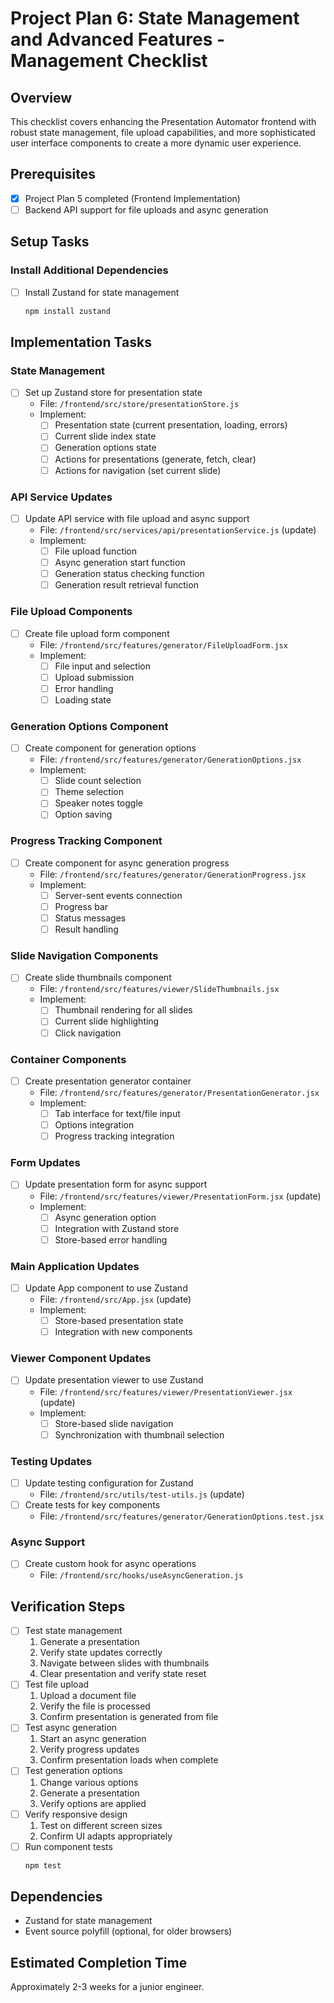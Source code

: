 # Project Plan 6: State Management and Advanced Features - Management Checklist

## Overview
This checklist covers enhancing the Presentation Automator frontend with robust state management, file upload capabilities, and more sophisticated user interface components to create a more dynamic user experience.

## Prerequisites
- [x] Project Plan 5 completed (Frontend Implementation)
- [ ] Backend API support for file uploads and async generation

## Setup Tasks

### Install Additional Dependencies
- [ ] Install Zustand for state management
  ```bash
  npm install zustand
  ```

## Implementation Tasks

### State Management
- [ ] Set up Zustand store for presentation state
  - File: `/frontend/src/store/presentationStore.js`
  - Implement:
    - [ ] Presentation state (current presentation, loading, errors)
    - [ ] Current slide index state
    - [ ] Generation options state
    - [ ] Actions for presentations (generate, fetch, clear)
    - [ ] Actions for navigation (set current slide)

### API Service Updates
- [ ] Update API service with file upload and async support
  - File: `/frontend/src/services/api/presentationService.js` (update)
  - Implement:
    - [ ] File upload function
    - [ ] Async generation start function
    - [ ] Generation status checking function
    - [ ] Generation result retrieval function

### File Upload Components
- [ ] Create file upload form component
  - File: `/frontend/src/features/generator/FileUploadForm.jsx`
  - Implement:
    - [ ] File input and selection
    - [ ] Upload submission
    - [ ] Error handling
    - [ ] Loading state

### Generation Options Component
- [ ] Create component for generation options
  - File: `/frontend/src/features/generator/GenerationOptions.jsx`
  - Implement:
    - [ ] Slide count selection
    - [ ] Theme selection
    - [ ] Speaker notes toggle
    - [ ] Option saving

### Progress Tracking Component
- [ ] Create component for async generation progress
  - File: `/frontend/src/features/generator/GenerationProgress.jsx`
  - Implement:
    - [ ] Server-sent events connection
    - [ ] Progress bar
    - [ ] Status messages
    - [ ] Result handling

### Slide Navigation Components
- [ ] Create slide thumbnails component
  - File: `/frontend/src/features/viewer/SlideThumbnails.jsx`
  - Implement:
    - [ ] Thumbnail rendering for all slides
    - [ ] Current slide highlighting
    - [ ] Click navigation

### Container Components
- [ ] Create presentation generator container
  - File: `/frontend/src/features/generator/PresentationGenerator.jsx`
  - Implement:
    - [ ] Tab interface for text/file input
    - [ ] Options integration
    - [ ] Progress tracking integration

### Form Updates
- [ ] Update presentation form for async support
  - File: `/frontend/src/features/viewer/PresentationForm.jsx` (update)
  - Implement:
    - [ ] Async generation option
    - [ ] Integration with Zustand store
    - [ ] Store-based error handling

### Main Application Updates
- [ ] Update App component to use Zustand
  - File: `/frontend/src/App.jsx` (update)
  - Implement:
    - [ ] Store-based presentation state
    - [ ] Integration with new components

### Viewer Component Updates
- [ ] Update presentation viewer to use Zustand
  - File: `/frontend/src/features/viewer/PresentationViewer.jsx` (update)
  - Implement:
    - [ ] Store-based slide navigation
    - [ ] Synchronization with thumbnail selection

### Testing Updates
- [ ] Update testing configuration for Zustand
  - File: `/frontend/src/utils/test-utils.js` (update)
- [ ] Create tests for key components
  - File: `/frontend/src/features/generator/GenerationOptions.test.jsx`

### Async Support
- [ ] Create custom hook for async operations
  - File: `/frontend/src/hooks/useAsyncGeneration.js`

## Verification Steps
- [ ] Test state management
  1. Generate a presentation
  2. Verify state updates correctly
  3. Navigate between slides with thumbnails
  4. Clear presentation and verify state reset
- [ ] Test file upload
  1. Upload a document file
  2. Verify the file is processed
  3. Confirm presentation is generated from file
- [ ] Test async generation
  1. Start an async generation
  2. Verify progress updates
  3. Confirm presentation loads when complete
- [ ] Test generation options
  1. Change various options
  2. Generate a presentation
  3. Verify options are applied
- [ ] Verify responsive design
  1. Test on different screen sizes
  2. Confirm UI adapts appropriately
- [ ] Run component tests
  ```bash
  npm test
  ```

## Dependencies
- Zustand for state management
- Event source polyfill (optional, for older browsers)

## Estimated Completion Time
Approximately 2-3 weeks for a junior engineer. 